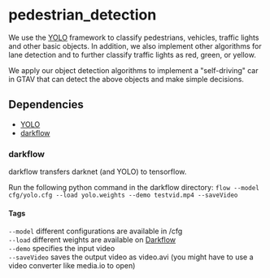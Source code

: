 # pedestrian_detection

We use the [YOLO](https://pjreddie.com/darknet/yolo/) framework to classify pedestrians, vehicles, traffic lights and other basic objects. In addition, we also implement other algorithms for lane detection and to further classify traffic lights as red, green, or yellow.

We apply our object detection algorithms to implement a "self-driving" car in GTAV that can detect the above objects and make simple decisions.

## Dependencies
* [YOLO](https://pjreddie.com/darknet/yolo/)
* [darkflow](https://github.com/thtrieu/darkflow)

### darkflow
darkflow transfers darknet (and YOLO) to tensorflow.

Run the following python command in the darkflow directory:
`flow --model cfg/yolo.cfg --load yolo.weights --demo testvid.mp4 --saveVideo`

#### Tags
`--model` different configurations are available in /cfg  
`--load` different weights are available on [Darkflow](https://github.com/thtrieu/darkflow)  
`--demo` specifies the input video  
`--saveVideo` saves the output video as video.avi (you might have to use a video converter like media.io to open)  
